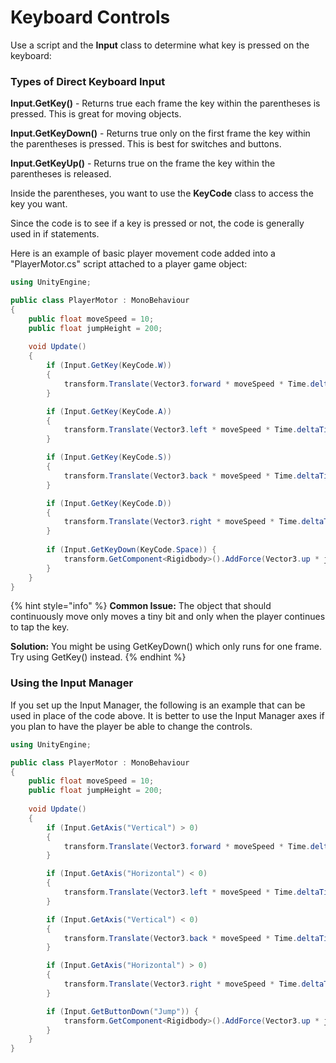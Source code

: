 # Keyboard Controls

Use a script and the **Input** class to determine what key is pressed on the keyboard:

### Types of Direct Keyboard Input

**Input.GetKey\(\)** - Returns true each frame the key within the parentheses is pressed. This is great for moving objects.

**Input.GetKeyDown\(\)** - Returns true only on the first frame the key within the parentheses is pressed. This is best for switches and buttons.

**Input.GetKeyUp\(\)** - Returns true on the frame the key within the parentheses is released.

Inside the parentheses, you want to use the **KeyCode** class to access the key you want.

Since the code is to see if a key is pressed or not, the code is generally used in if statements.

Here is an example of basic player movement code added into a "PlayerMotor.cs" script attached to a player game object:

```csharp
using UnityEngine;

public class PlayerMotor : MonoBehaviour
{
    public float moveSpeed = 10;
    public float jumpHeight = 200;
    
    void Update()
    {
        if (Input.GetKey(KeyCode.W))
        {
            transform.Translate(Vector3.forward * moveSpeed * Time.deltaTime);
        }

        if (Input.GetKey(KeyCode.A))
        {
            transform.Translate(Vector3.left * moveSpeed * Time.deltaTime);
        }

        if (Input.GetKey(KeyCode.S))
        {
            transform.Translate(Vector3.back * moveSpeed * Time.deltaTime);
        }

        if (Input.GetKey(KeyCode.D))
        {
            transform.Translate(Vector3.right * moveSpeed * Time.deltaTime);
        }
        
        if (Input.GetKeyDown(KeyCode.Space)) {
            transform.GetComponent<Rigidbody>().AddForce(Vector3.up * jumpHeight);
        }
    }
}
```

{% hint style="info" %}
**Common Issue:** The object that should continuously move only moves a tiny bit and only when the player continues to tap the key.  
  
**Solution:** You might be using GetKeyDown\(\) which only runs for one frame. Try using GetKey\(\) instead.
{% endhint %}

### Using the Input Manager

If you set up the Input Manager, the following is an example that can be used in place of the code above. It is better to use the Input Manager axes if you plan to have the player be able to change the controls.

```csharp
using UnityEngine;

public class PlayerMotor : MonoBehaviour
{
    public float moveSpeed = 10;
    public float jumpHeight = 200;
    
    void Update()
    {
        if (Input.GetAxis("Vertical") > 0)
        {
            transform.Translate(Vector3.forward * moveSpeed * Time.deltaTime);
        }

        if (Input.GetAxis("Horizontal") < 0)
        {
            transform.Translate(Vector3.left * moveSpeed * Time.deltaTime);
        }

        if (Input.GetAxis("Vertical") < 0)
        {
            transform.Translate(Vector3.back * moveSpeed * Time.deltaTime);
        }

        if (Input.GetAxis("Horizontal") > 0)
        {
            transform.Translate(Vector3.right * moveSpeed * Time.deltaTime);
        }

        if (Input.GetButtonDown("Jump")) {
            transform.GetComponent<Rigidbody>().AddForce(Vector3.up * jumpHeight);
        }
    }
}
```



